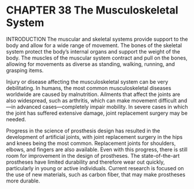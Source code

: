 # CHAPTER 38 The Musculoskeletal System

INTRODUCTION The muscular and skeletal systems provide support to the body and allow for a wide range of movement. The bones of the skeletal system protect the body’s internal organs and support the weight of the body. The muscles of the muscular system contract and pull on the bones, allowing for movements as diverse as standing, walking, running, and grasping items.

Injury or disease affecting the musculoskeletal system can be very debilitating. In humans, the most common musculoskeletal diseases worldwide are caused by malnutrition. Ailments that affect the joints are also widespread, such as arthritis, which can make movement difficult and—in advanced cases—completely impair mobility. In severe cases in which the joint has suffered extensive damage, joint replacement surgery may be needed.

Progress in the science of prosthesis design has resulted in the development of artificial joints, with joint replacement surgery in the hips and knees being the most common. Replacement joints for shoulders, elbows, and fingers are also available. Even with this progress, there is still room for improvement in the design of prostheses. The state-of-the-art prostheses have limited durability and therefore wear out quickly, particularly in young or active individuals. Current research is focused on the use of new materials, such as carbon fiber, that may make prostheses more durable.